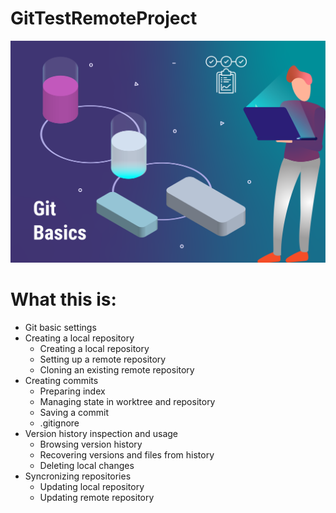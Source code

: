 # GitTestRemoteProject

![Image](GitBasicsHeader.png)

# What this is:
- Git basic settings
- Creating a local repository
    - Creating a local repository  
    - Setting up a remote repository
    - Cloning an existing remote repository
- Creating commits
    - Preparing index
    - Managing state in worktree and repository
    - Saving a commit
    - .gitignore
- Version history inspection and usage
    - Browsing version history
    - Recovering versions and files from history
    - Deleting local changes
- Syncronizing repositories
    - Updating local repository
    - Updating remote repository